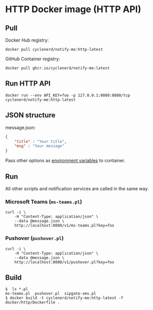 # HTTP Docker image (HTTP API)

## Pull

Docker Hub registry:
```shell
docker pull cyclenerd/notify-me:http-latest
```

GitHub Container registry:
```shell
docker pull ghcr.io/cyclenerd/notify-me:latest
```

## Run HTTP API

```
docker run --env API_KEY=foo -p 127.0.0.1:8080:8080/tcp cyclenerd/notify-me:http-latest
```

## JSON structure

message.json:
```json
{
	"title" : "Your title",
	"msg" : "Your message"
}
```

Pass other options as [environment variables](https://github.com/Cyclenerd/notify-me#environment-variables) to container.

## Run

All other scripts and notification services are called in the same way.

### Microsoft Teams (`ms-teams.pl`)

```
curl -i \
	-H "Content-Type: application/json" \
	--data @message.json \
	http://localhost:8080/v1/ms-teams.pl?key=foo
```

### Pushover (`pushover.pl`)

```
curl -i \
	-H "Content-Type: application/json" \
	--data @message.json \
	http://localhost:8080/v1/pushover.pl?key=foo
```

## Build

```text
$  ls *.pl
ms-teams.pl  pushover.pl  sipgate-sms.pl
$ docker build -t cyclenerd/notify-me:http-latest -f docker/http/Dockerfile .
```